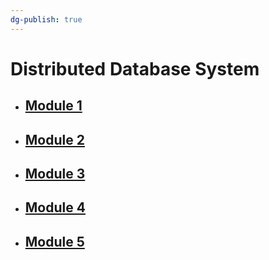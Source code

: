 ```yaml
---
dg-publish: true
---
```

# Distributed Database System

- ## [Module 1](Notes/Module_1.md.md)
- ## [Module 2](Notes/Module_2.md.md)
- ## [Module 3](Notes/Module_3.md.md)
- ## [Module 4](Notes/Module_4.md.md)
- ## [Module 5](Notes/Module_5.md.md)